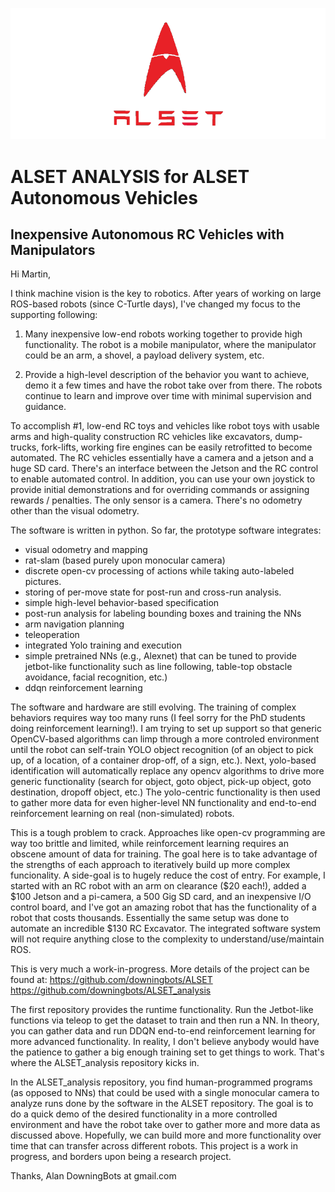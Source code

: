 <p align="center">
  <img src="https://raw.githubusercontent.com/downingbots/ALSET/master/ReadMeImages/alset5.png" width="600" alt="accessibility text">
</p> 

# ALSET ANALYSIS for ALSET Autonomous Vehicles 
## Inexpensive Autonomous RC Vehicles with Manipulators
Hi Martin,

I think machine vision is the key to robotics. After years of working on large ROS-based robots (since C-Turtle days), I've changed my focus to the supporting following:

1. Many inexpensive low-end robots working together to provide high functionality. The robot is a mobile manipulator, where the manipulator could be an arm, a shovel, a payload delivery system, etc.

2. Provide a high-level description of the behavior you want to achieve, demo it a few times and have the robot take over from there.  The robots continue to learn and improve over time with minimal supervision and guidance.

To accomplish #1, low-end RC toys and vehicles like robot toys with usable arms and high-quality construction RC vehicles like excavators, dump-trucks, fork-lifts, working fire engines can be easily retrofitted to become automated.  The RC vehicles essentially have a camera and a jetson and a huge SD card.  There's an interface between the Jetson and the RC control to enable automated control. In addition, you can use your own joystick to provide initial demonstrations and for overriding commands or assigning rewards / penalties.  The only sensor is a camera.  There's no odometry other than the visual odometry.

The software is written in python.  So far, the prototype software integrates:
 - visual odometry and mapping
 - rat-slam (based purely upon monocular camera)
 - discrete open-cv processing of actions while taking auto-labeled pictures.
 - storing of per-move state for post-run and cross-run analysis.
 - simple high-level behavior-based specification
 - post-run analysis for labeling bounding boxes and training the NNs
 - arm navigation planning
 - teleoperation
 - integrated Yolo training and execution
 - simple pretrained NNs (e.g., Alexnet) that can be tuned to provide jetbot-like functionality such as line following, table-top obstacle avoidance, facial recognition, etc.)
 - ddqn reinforcement learning
 
The software and hardware are still evolving. The training of complex behaviors requires way too many runs (I feel sorry for the PhD students doing reinforcement learning!).  I am trying to set up support so that generic OpenCV-based algorithms can limp through a more controled environment until the robot can self-train YOLO object recognition (of an object to pick up, of a location, of a container drop-off, of a sign, etc.). Next, yolo-based identification will automatically replace any opencv algorithms to drive more generic functionality (search for object, goto object, pick-up object, goto destination, dropoff object, etc.) The yolo-centric functionality is then used to gather more data for even higher-level NN functionality and end-to-end reinforcement learning on real (non-simulated) robots.

This is a tough problem to crack. Approaches like open-cv programming are way too brittle and limited, while reinforcement learning requires an obscene amount of data for training. The goal here is to take advantage of the strengths of each approach to iteratively build up more complex funcionality. A side-goal is to hugely reduce the cost of entry.  For example, I started with an RC robot with an arm on clearance ($20 each!), added a $100 Jetson and a pi-camera, a 500 Gig SD card, and an inexpensive I/O control board, and I've got an amazing robot that has the functionality of a robot that costs thousands.  Essentially the same setup was done to automate an incredible $130 RC Excavator. The integrated software system will not require anything close to the complexity to understand/use/maintain ROS.

This is very much a work-in-progress.  More details of the project can be found at:
https://github.com/downingbots/ALSET
https://github.com/downingbots/ALSET_analysis

The first repository provides the runtime functionality. Run the Jetbot-like functions via teleop to get the dataset to train and then run a NN.  In theory, you can gather data and run DDQN end-to-end reinforcement learning for more advanced functionality.  In reality, I don't believe anybody would have the patience to gather a big enough training set to get things to work.  That's where the ALSET_analysis repository kicks in.

In the ALSET_analysis repository, you find human-programmed programs (as opposed to NNs) that could be used with a single monocular camera to analyze runs done by the software in the ALSET repository. The goal is to do a quick demo of the desired functionality in a more controlled environment and have the robot take over to gather more and more data as discussed above. Hopefully, we can build more and more functionality over time that can transfer across different robots.  This project is a work in progress, and borders upon being a research project.


Thanks,
Alan 
DowningBots at gmail.com

